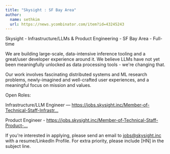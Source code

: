 ```yaml
---
title: "Skysight : SF Bay Area"
author:
  name: sethkim
  url: https://news.ycombinator.com/item?id=43245243
---
```

Skysight - Infrastructure&#x2F;LLMs &amp; Product Engineering - SF Bay Area - Full-time

We are building large-scale, data-intensive inference tooling and a great&#x2F;user developer experience around it. We believe LLMs have not yet been meaningfully unlocked as data processing tools - we&#x27;re changing that.

Our work involves fascinating distributed systems and ML research problems, newly-imagined and well-crafted user experiences, and a meaningful focus on mission and values.

Open Roles:

Infrastructure&#x2F;LLM Engineer — <a href="https:&#x2F;&#x2F;jobs.skysight.inc&#x2F;Member-of-Technical-Staff-Infrastructure-LLMs-1a32de87d04a80d583fdfabdb4fe9dba" rel="nofollow">https:&#x2F;&#x2F;jobs.skysight.inc&#x2F;Member-of-Technical-Staff-Infrastr...</a>

Product Engineer - <a href="https:&#x2F;&#x2F;jobs.skysight.inc&#x2F;Member-of-Technical-Staff-Product-Engineering-1a82de87d04a805b980be4b8c55a4f92" rel="nofollow">https:&#x2F;&#x2F;jobs.skysight.inc&#x2F;Member-of-Technical-Staff-Product-...</a>

If you&#x27;re interested in applying, please send an email to jobs@skysight.inc with a resume&#x2F;LinkedIn Profile. For extra priority, please include [HN] in the subject line.
<JobApplication />
